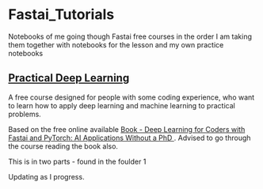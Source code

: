 # Fastai_Tutorials
 Notebooks of me going though Fastai free courses in the order I am taking them together with notebooks for the lesson and my own practice notebooks



## [Practical Deep Learning](https://course.fast.ai/)
A free course designed for people with some coding experience, who want to learn how to apply deep learning and machine learning to practical problems.

Based on the free online available [Book - Deep Learning for Coders with Fastai and PyTorch: AI Applications Without a PhD  ](https://github.com/fastai/fastbook). Advised to go through the course reading the book also.

This is in two parts - found in the foulder 1 

Updating as I progress.
